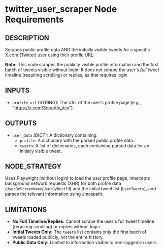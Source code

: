 # twitter_user_scraper Node Requirements

## DESCRIPTION

Scrapes public profile data AND the initially visible tweets for a specific X.com (Twitter) user using their profile URL.

**Note:** This node scrapes the publicly visible profile information and the first batch of tweets visible without login. It does not scrape the user's *full* tweet timeline (requiring scrolling) or replies, as that requires login.

## INPUTS

- `profile_url` (STRING): The URL of the user's profile page (e.g., "https://x.com/Scrapfly_dev").

## OUTPUTS

- `user_data` (DICT): A dictionary containing:
    - `profile`: A dictionary with the parsed public profile data.
    - `tweets`: A list of dictionaries, each containing parsed data for an initially visible tweet.

## NODE_STRATEGY

Uses Playwright (without login) to load the user profile page, intercepts background network requests (XHR) for both profile data (`UserByScreenName`/`UserByRestId`) and the initial tweet list (`UserTweets`), and parses the relevant information using Jmespath.

## LIMITATIONS

- **No Full Timeline/Replies:** Cannot scrape the user's full tweet timeline (requiring scrolling) or replies without login.
- **Initial Tweets Only:** The `tweets` list contains only the first batch of tweets loaded publicly, not the entire history.
- **Public Data Only:** Limited to information visible to non-logged-in users. 